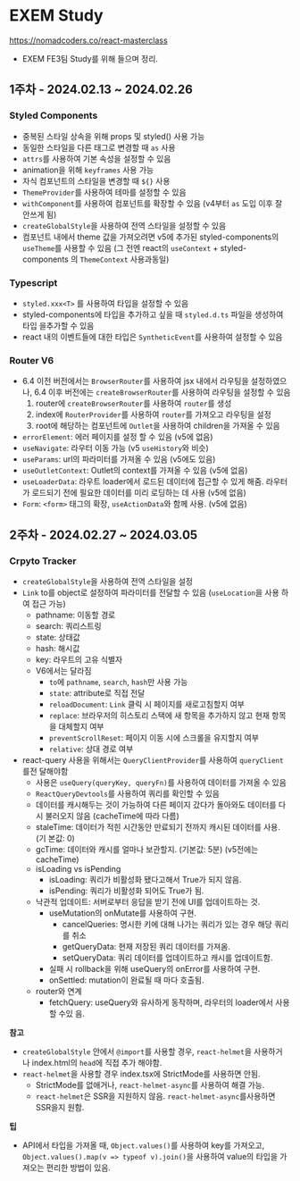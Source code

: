 # EXEM Study

https://nomadcoders.co/react-masterclass

- EXEM FE3팀 Study를 위해 들으며 정리.

## 1주차 - 2024.02.13 ~ 2024.02.26

### Styled Components

- 중복된 스타일 상속을 위해 props 및 styled() 사용 가능
- 동일한 스타일을 다른 태그로 변경할 때 `as` 사용
- `attrs`를 사용하여 기본 속성을 설정할 수 있음
- animation을 위해 `keyframes` 사용 가능
- 자식 컴포넌트의 스타일을 변경할 때 `${}` 사용
- `ThemeProvider`를 사용하여 테마를 설정할 수 있음
- `withComponent`를 사용하여 컴포넌트를 확장할 수 있음 (v4부터 `as` 도입 이후 잘
  안쓰게 됨)
- `createGlobalStyle`을 사용하여 전역 스타일을 설정할 수 있음
- 컴포넌트 내에서 theme 값을 가져오려면 v5에 추가된 styled-components의
  `useTheme`를 사용할 수 있음 (그 전엔 react의 `useContext` + styled-components
  의 `ThemeContext` 사용과동일)

### Typescript

- `styled.xxx<T>` 를 사용하여 타입을 설정할 수 있음
- styled-components에 타입을 추가하고 싶을 때 `styled.d.ts` 파일을 생성하여 타입
  을추가할 수 있음
- react 내의 이벤트들에 대한 타입은 `SyntheticEvent`를 사용하여 설정할 수 있음

### Router V6

- 6.4 이전 버전에서는 `BrowserRouter`를 사용하여 jsx 내에서 라우팅을 설정하였으
  나, 6.4 이후 버전에는 `createBrowserRouter`를 사용하여 라우팅을 설정할 수 있음
  1. router에 `createBrowserRouter`를 사용하여 `router`를 생성
  2. index에 `RouterProvider`를 사용하여 `router`를 가져오고 라우팅을 설정
  3. root에 해당하는 컴포넌트에 `Outlet`을 사용하여 children을 가져올 수 있음
- `errorElement`: 에러 페이지를 설정 할 수 있음 (v5에 없음)
- `useNavigate`: 라우터 이동 가능 (v5 `useHistory`와 비슷)
- `useParams`: url의 파라미터를 가져올 수 있음 (v5에도 있음)
- `useOutletContext`: Outlet의 context를 가져올 수 있음 (v5에 없음)
- `useLoaderData`: 라우트 loader에서 로드된 데이터에 접근할 수 있게 해줌. 라우터
  가 로드되기 전에 필요한 데이터를 미리 로딩하는 데 사용 (v5에 없음)
- `Form`: `<form>` 태그의 확장, `useActionData`와 함께 사용. (v5에 없음)

## 2주차 - 2024.02.27 ~ 2024.03.05

### Crpyto Tracker

- `createGlobalStyle`을 사용하여 전역 스타일을 설정
- `Link` to를 object로 설정하여 파라미터를 전달할 수 있음 (`useLocation`을 사용
  하여 접근 가능)
  - pathname: 이동할 경로
  - search: 쿼리스트링
  - state: 상태값
  - hash: 해시값
  - key: 라우트의 고유 식별자
  - V6에서는 달라짐
    - `to`에 `pathname`, `search`, `hash`만 사용 가능
    - `state`: attribute로 직접 전달
    - `reloadDocument`: `Link` 클릭 시 페이지를 새로고침할지 여부
    - `replace`: 브라우저의 히스토리 스택에 새 항목을 추가하지 않고 현재 항목을
      대체할지 여부
    - `preventScrollReset`: 페이지 이동 시에 스크롤을 유지할지 여부
    - `relative`: 상대 경로 여부
- react-query 사용을 위해서는 `QueryClientProvider`를 사용하여 `queryClient`를전
  달해야함
  - 사용은 `useQuery(queryKey, queryFn)`를 사용하여 데이터를 가져올 수 있음
  - `ReactQueryDevtools`를 사용하여 쿼리를 확인할 수 있음
  - 데이터를 캐시해두는 것이 가능하여 다른 페이지 갔다가 돌아와도 데이터를 다시
    불러오지 않음 (cacheTime에 따라 다름)
  - staleTime: 데이터가 적힌 시간동안 만료되기 전까지 캐시된 데이터를 사용. (기
    본값: 0)
  - gcTime: 데이터와 캐시를 얼마나 보관할지. (기본값: 5분) (v5전에는 cacheTime)
  - isLoading vs isPending
    - isLoading: 쿼리가 비활성화 됐다고해서 True가 되지 않음.
    - isPending: 쿼리가 비활성화 되어도 True가 됨.
  - 낙관적 업데이트: 서버로부터 응답을 받기 전에 UI를 업데이트하는 것.
    - useMutation의 onMutate를 사용하여 구현.
      - cancelQueries: 명시한 키에 대해 나가는 쿼리가 있는 경우 해당 쿼리를 취소
      - getQueryData: 현재 저장된 쿼리 데이터를 가져옴.
      - setQueryData: 쿼리 데이터를 업데이트하고 캐시를 업데이트함.
    - 실패 시 rollback을 위해 useQuery의 onError를 사용하여 구현.
    - onSettled: mutation이 완료될 때 마다 호출됨.
  - router와 연계
    - fetchQuery: useQuery와 유사하게 동작하며, 라우터의 loader에서 사용할 수있
      음.

**참고**

- `createGlobalStyle` 안에서 `@import`를 사용할 경우, `react-helmet`을 사용하거
  나 index.html의 `head`에 직접 추가 해야함.
- `react-helmet`을 사용할 경우 index.tsx에 StrictMode를 사용하면 안됨.
  - StrictMode를 없애거나, `react-helmet-async`를 사용하여 해결 가능.
  - `react-helmet`은 SSR을 지원하지 않음. `react-helmet-async`를사용하면 SSR을지
    원함.

**팁**

- API에서 타입을 가져올 때, `Object.values()`를 사용하여 key를 가져오고,  
  `Object.values().map(v => typeof v).join()`을 사용하여 value의 타입을 가져오는
  편리한 방법이 있음.
